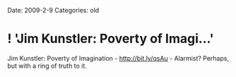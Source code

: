 Date: 2009-2-9
Categories: old

# ! 'Jim Kunstler: Poverty of Imagi...'

Jim Kunstler: Poverty of Imagination - <a href="http://bit.ly/qsAu" rel="nofollow">http://bit.ly/qsAu</a> - Alarmist? Perhaps, but with a ring of truth to it.
